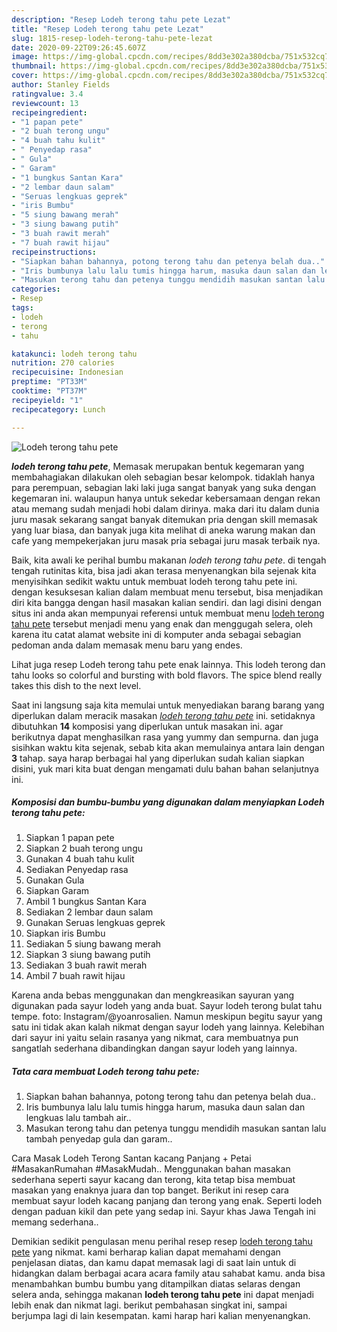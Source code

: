 ```yaml
---
description: "Resep Lodeh terong tahu pete Lezat"
title: "Resep Lodeh terong tahu pete Lezat"
slug: 1815-resep-lodeh-terong-tahu-pete-lezat
date: 2020-09-22T09:26:45.607Z
image: https://img-global.cpcdn.com/recipes/8dd3e302a380dcba/751x532cq70/lodeh-terong-tahu-pete-foto-resep-utama.jpg
thumbnail: https://img-global.cpcdn.com/recipes/8dd3e302a380dcba/751x532cq70/lodeh-terong-tahu-pete-foto-resep-utama.jpg
cover: https://img-global.cpcdn.com/recipes/8dd3e302a380dcba/751x532cq70/lodeh-terong-tahu-pete-foto-resep-utama.jpg
author: Stanley Fields
ratingvalue: 3.4
reviewcount: 13
recipeingredient:
- "1 papan pete"
- "2 buah terong ungu"
- "4 buah tahu kulit"
- " Penyedap rasa"
- " Gula"
- " Garam"
- "1 bungkus Santan Kara"
- "2 lembar daun salam"
- "Seruas lengkuas geprek"
- "iris Bumbu"
- "5 siung bawang merah"
- "3 siung bawang putih"
- "3 buah rawit merah"
- "7 buah rawit hijau"
recipeinstructions:
- "Siapkan bahan bahannya, potong terong tahu dan petenya belah dua.."
- "Iris bumbunya lalu lalu tumis hingga harum, masuka daun salan dan lengkuas lalu tambah air.."
- "Masukan terong tahu dan petenya tunggu mendidih masukan santan lalu tambah penyedap gula dan garam.."
categories:
- Resep
tags:
- lodeh
- terong
- tahu

katakunci: lodeh terong tahu 
nutrition: 270 calories
recipecuisine: Indonesian
preptime: "PT33M"
cooktime: "PT37M"
recipeyield: "1"
recipecategory: Lunch

---
```



![Lodeh terong tahu pete](https://img-global.cpcdn.com/recipes/8dd3e302a380dcba/751x532cq70/lodeh-terong-tahu-pete-foto-resep-utama.jpg)

<b><i>lodeh terong tahu pete</i></b>, Memasak merupakan bentuk kegemaran yang membahagiakan dilakukan oleh sebagian besar kelompok. tidaklah hanya para perempuan, sebagian laki laki juga sangat banyak yang suka dengan kegemaran ini. walaupun hanya untuk sekedar kebersamaan dengan rekan atau memang sudah menjadi hobi dalam dirinya. maka dari itu dalam dunia juru masak sekarang sangat banyak ditemukan pria dengan skill memasak yang luar biasa, dan banyak juga kita melihat di aneka warung makan dan cafe yang mempekerjakan juru masak pria sebagai juru masak terbaik nya.

Baik, kita awali ke perihal bumbu makanan <i>lodeh terong tahu pete</i>. di tengah tengah rutinitas kita, bisa jadi akan terasa menyenangkan bila sejenak kita menyisihkan sedikit waktu untuk membuat lodeh terong tahu pete ini. dengan kesuksesan kalian dalam membuat menu tersebut, bisa menjadikan diri kita bangga dengan hasil masakan kalian sendiri. dan lagi disini dengan situs ini anda akan mempunyai referensi untuk membuat menu <u>lodeh terong tahu pete</u> tersebut menjadi menu yang enak dan menggugah selera, oleh karena itu catat alamat website ini di komputer anda sebagai sebagian pedoman anda dalam memasak menu baru yang endes.

Lihat juga resep Lodeh terong tahu pete enak lainnya. This lodeh terong dan tahu looks so colorful and bursting with bold flavors. The spice blend really takes this dish to the next level.


Saat ini langsung saja kita memulai untuk menyediakan barang barang yang diperlukan dalam meracik masakan <u><i>lodeh terong tahu pete</i></u> ini. setidaknya dibutuhkan <b>14</b> komposisi yang diperlukan untuk masakan ini. agar berikutnya dapat menghasilkan rasa yang yummy dan sempurna. dan juga sisihkan waktu kita sejenak, sebab kita akan memulainya antara lain dengan <b>3</b> tahap. saya harap berbagai hal yang diperlukan sudah kalian siapkan disini, yuk mari kita buat dengan mengamati dulu bahan bahan selanjutnya ini.

<!--inarticleads1-->

##### Komposisi dan bumbu-bumbu yang digunakan dalam menyiapkan Lodeh terong tahu pete:

1. Siapkan 1 papan pete
1. Siapkan 2 buah terong ungu
1. Gunakan 4 buah tahu kulit
1. Sediakan  Penyedap rasa
1. Gunakan  Gula
1. Siapkan  Garam
1. Ambil 1 bungkus Santan Kara
1. Sediakan 2 lembar daun salam
1. Gunakan Seruas lengkuas geprek
1. Siapkan iris Bumbu
1. Sediakan 5 siung bawang merah
1. Siapkan 3 siung bawang putih
1. Sediakan 3 buah rawit merah
1. Ambil 7 buah rawit hijau


Karena anda bebas menggunakan dan mengkreasikan sayuran yang digunakan pada sayur lodeh yang anda buat. Sayur lodeh terong bulat tahu tempe. foto: Instagram/@yoanrosalien. Namun meskipun begitu sayur yang satu ini tidak akan kalah nikmat dengan sayur lodeh yang lainnya. Kelebihan dari sayur ini yaitu selain rasanya yang nikmat, cara membuatnya pun sangatlah sederhana dibandingkan dangan sayur lodeh yang lainnya. 

<!--inarticleads2-->

##### Tata cara membuat Lodeh terong tahu pete:

1. Siapkan bahan bahannya, potong terong tahu dan petenya belah dua..
1. Iris bumbunya lalu lalu tumis hingga harum, masuka daun salan dan lengkuas lalu tambah air..
1. Masukan terong tahu dan petenya tunggu mendidih masukan santan lalu tambah penyedap gula dan garam..


Cara Masak Lodeh Terong Santan kacang Panjang + Petai #MasakanRumahan #MasakMudah.. Menggunakan bahan masakan sederhana seperti sayur kacang dan terong, kita tetap bisa membuat masakan yang enaknya juara dan top banget. Berikut ini resep cara membuat sayur lodeh kacang panjang dan terong yang enak. Seperti lodeh dengan paduan kikil dan pete yang sedap ini. Sayur khas Jawa Tengah ini memang sederhana.. 

Demikian sedikit pengulasan menu perihal resep resep <u>lodeh terong tahu pete</u> yang nikmat. kami berharap kalian dapat memahami dengan penjelasan diatas, dan kamu dapat memasak lagi di saat lain untuk di hidangkan dalam berbagai acara acara family atau sahabat kamu. anda bisa menambahkan bumbu bumbu yang ditampilkan diatas selaras dengan selera anda, sehingga makanan <b>lodeh terong tahu pete</b> ini dapat menjadi lebih enak dan nikmat lagi. berikut pembahasan singkat ini, sampai berjumpa lagi di lain kesempatan. kami harap hari kalian menyenangkan.
